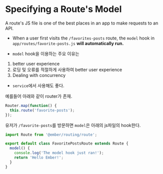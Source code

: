 
# Specifying a Route's Model

A route's JS file is one of the best places in an app to make requests to an API.

- When a user first visits the `/favorites-posts` route, the `model` hook in `app/routes/favorite-posts.js` **will automatically run.**

- `model` hook을 이용하는 주요 이유는 
1. better user experience
2. 로딩 및 오류를 적절하게 사용하여 better user experience
3. Dealing with concurrency

- `service`에서 사용해도 좋다.



예를들어 아래와 같이 router가 존재.

``` app/router.js
Router.map(function() {
  this.route('favorite-posts');
});
```

유저가 `/favorite-posts`를 방문하면 `model`은 아래의 js파일의 hook한다.

``` app/routes/favorites-posts.js
import Route from '@ember/routing/route';

export default class FavoritePostsRoute extends Route {
  model() {
    console.log('The model hook just ran!');
    return 'Hello Ember!';
  }
}
```

